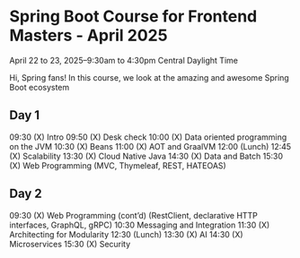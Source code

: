 # Spring Boot Course for Frontend Masters - April 2025

April 22 to 23, 2025–9:30am to 4:30pm Central Daylight Time

Hi, Spring fans! In this course, we look at the amazing and awesome Spring Boot ecosystem

## Day 1
09:30    (X) Intro
09:50    (X) Desk check
10:00    (X) Data oriented programming on the JVM
10:30    (X) Beans
11:00    (X) AOT and GraalVM
12:00    (Lunch)
12:45    (X) Scalability
13:30    (X) Cloud Native Java
14:30    (X) Data and Batch
15:30    (X) Web Programming (MVC, Thymeleaf, REST, HATEOAS)

## Day 2
09:30    (X) Web Programming (cont’d) (RestClient, declarative HTTP interfaces, GraphQL, gRPC)
10:30 Messaging and Integration
11:30    (X) Architecting for Modularity
12:30    (Lunch)
13:30    (X) AI
14:30    (X) Microservices
15:30    (X) Security
